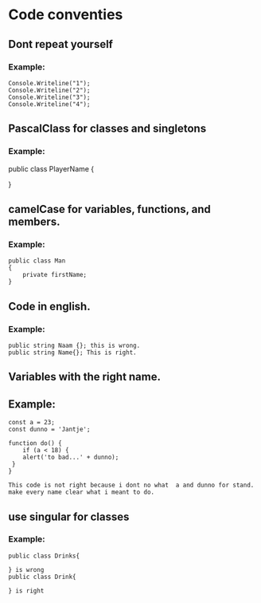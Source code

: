# Code conventies
## Dont repeat yourself ##
### Example:

    Console.Writeline("1");             
    Console.Writeline("2");
    Console.Writeline("3");
    Console.Writeline("4");


## PascalClass for classes and singletons ##
### Example:
    
   public class PlayerName
   {

   }

## camelCase for variables, functions, and members.
### Example:

    public class Man
    {
        private firstName;
    }
    

## Code in english.

### Example:


    public string Naam {}; this is wrong.
    public string Name{}; This is right.

## Variables with the right name.

## Example:

    const a = 23;
    const dunno = 'Jantje';

    function do() {
        if (a < 18) {
        alert('to bad...' + dunno);
     }
    }   
    
    This code is not right because i dont no what  a and dunno for stand. make every name clear what i meant to do.


## use singular for classes

### Example:

    public class Drinks{
        
    } is wrong
    public class Drink{

    } is right